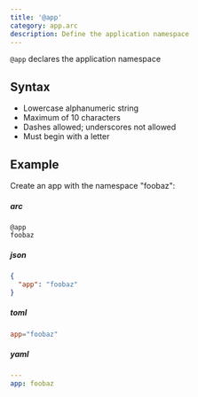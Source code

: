 ```yaml
---
title: '@app'
category: app.arc
description: Define the application namespace
---
```


`@app` declares the application namespace

## Syntax

- Lowercase alphanumeric string
- Maximum of 10 characters
- Dashes allowed; underscores not allowed
- Must begin with a letter

## Example

Create an app with the namespace "foobaz":

<arc-viewer default-tab=arc>
<div slot=contents class=bg-g4>
<arc-tab label=arc>
<h5>arc</h5>
<div slot=content>

```arc
@app
foobaz
```
</div>
</arc-tab>

<arc-tab label=json>
<h5>json</h5>
<div slot="content">

```json
{
  "app": "foobaz"
}
```
</div>
</arc-tab>

<arc-tab label=toml>
<h5>toml</h5>
<div slot=content>

```toml
app="foobaz"
```
</div>
</arc-tab>

<arc-tab label=yaml>
<h5>yaml</h5>
<div slot="content">

```yaml
---
app: foobaz
```
</div>
</arc-tab>

</div>
</arc-viewer>
